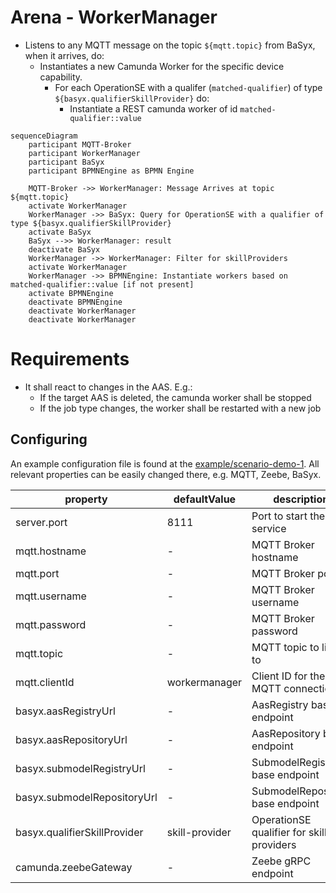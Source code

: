 # Arena - WorkerManager 

- Listens to any MQTT message on the topic `${mqtt.topic}` from BaSyx, when it arrives, do:
  - Instantiates a new Camunda Worker for the specific device capability.
    - For each OperationSE with a qualifer (`matched-qualifier`) of type `${basyx.qualifierSkillProvider}` do:
      - Instantiate a REST camunda worker of id `matched-qualifier::value`

```mermaid
sequenceDiagram
    participant MQTT-Broker
    participant WorkerManager
    participant BaSyx
    participant BPMNEngine as BPMN Engine
    
    MQTT-Broker ->> WorkerManager: Message Arrives at topic ${mqtt.topic}
    activate WorkerManager
    WorkerManager ->> BaSyx: Query for OperationSE with a qualifier of type ${basyx.qualifierSkillProvider}   
    activate BaSyx
    BaSyx -->> WorkerManager: result
    deactivate BaSyx
    WorkerManager ->> WorkerManager: Filter for skillProviders
    activate WorkerManager
    WorkerManager ->> BPMNEngine: Instantiate workers based on matched-qualifier::value [if not present]
    activate BPMNEngine
    deactivate BPMNEngine
    deactivate WorkerManager 
    deactivate WorkerManager
```

# Requirements

- It shall react to changes in the AAS. E.g.:
  - If the target AAS is deleted, the camunda worker shall be stopped
  - If the job type changes, the worker shall be restarted with a new job


## Configuring

An example configuration file is found at the [example/scenario-demo-1](../example/scenario-demo-1/config/processfactory.properties). All relevant properties can be easily changed there, e.g. MQTT, Zeebe, BaSyx. 

| property | defaultValue | description |
| -- | -- | -- |
| server.port | 8111 | Port to start the service | 
| mqtt.hostname | - | MQTT Broker hostname |
| mqtt.port | - | MQTT Broker port |
| mqtt.username | - | MQTT Broker username |
| mqtt.password | - | MQTT Broker password |
| mqtt.topic | - | MQTT topic to listen to |
| mqtt.clientId | workermanager | Client ID for the MQTT connection |
| basyx.aasRegistryUrl | - | AasRegistry base endpoint |
| basyx.aasRepositoryUrl | - | AasRepository base endpoint |
| basyx.submodelRegistryUrl | - | SubmodelRegistry base endpoint |
| basyx.submodelRepositoryUrl | - | SubmodelRepository base endpoint |
| basyx.qualifierSkillProvider | skill-provider | OperationSE qualifier for skill providers |
| camunda.zeebeGateway | - | Zeebe gRPC endpoint |